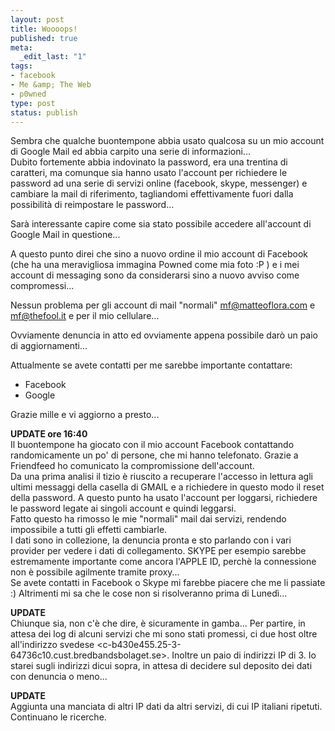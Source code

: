 ```yaml
--- 
layout: post
title: Woooops!
published: true
meta: 
  _edit_last: "1"
tags: 
- facebook
- Me &amp; The Web
- p0wned
type: post
status: publish
---
```

Sembra che qualche buontempone abbia usato qualcosa su un mio account di Google Mail ed abbia carpito una serie di informazioni...  
Dubito fortemente abbia indovinato la password, era una trentina di caratteri, ma comunque sia hanno usato l'account per richiedere le password ad una serie di servizi online (facebook, skype, messenger) e cambiare la mail di riferimento, tagliandomi effettivamente fuori dalla possibilità di reimpostare le password...  
  
Sarà interessante capire come sia stato possibile accedere all'account di Google Mail in questione...  
  
A questo punto direi che sino a nuovo ordine il mio account di Facebook (che ha una meravigliosa immagina Powned come mia foto :P ) e i mei account di messaging sono da considerarsi sino a nuovo avviso come compromessi...  
  
Nessun problema per gli account di mail "normali" mf@matteoflora.com e mf@thefool.it e per il mio cellulare...  
  
Ovviamente denuncia in atto ed ovviamente appena possibile darò un paio di aggiornamenti...   
  
Attualmente se avete contatti per me sarebbe importante contattare:  
  
* Facebook  
* Google  
  
Grazie mille e vi aggiorno a presto...   
  
**UPDATE ore 16:40**  
Il buontempone ha giocato con il mio account Facebook contattando randomicamente un po' di persone, che mi hanno telefonato. Grazie a Friendfeed ho comunicato la compromissione dell'account.  
Da una prima analisi il tizio è riuscito a recuperare l'accesso in lettura agli ultimi messaggi della casella di GMAIL e a richiedere in questo modo il reset della password. A questo punto ha usato l'account per loggarsi, richiedere le password legate ai singoli account e quindi leggarsi.  
Fatto questo ha rimosso le mie "normali" mail dai servizi, rendendo impossibile a tutti gli effetti cambiarle.  
I dati sono in collezione, la denuncia pronta e sto parlando con i vari provider per vedere i dati di collegamento. SKYPE per esempio sarebbe estremamente importante come ancora l'APPLE ID, perchè la connessione non è possibile agilmente tramite proxy...  
Se avete contatti in Facebook o Skype mi farebbe piacere che me li passiate :) Altrimenti mi sa che le cose non si risolveranno prima di Lunedì...  
  
**UPDATE**  
Chiunque sia, non c'è che dire, è sicuramente in gamba... Per partire, in attesa dei log di alcuni servizi che mi sono stati promessi, ci due host oltre all'indirizzo svedese <c-b430e455.25-3-64736c10.cust.bredbandsbolaget.se>. Inoltre un paio di indirizzi IP di 3. Io starei sugli indirizzi dicui sopra, in attesa di decidere sul deposito dei dati con denuncia o meno...  
  
**UPDATE**  
Aggiunta una manciata di altri IP dati da altri servizi, di cui IP italiani ripetuti. Continuano le ricerche. 
